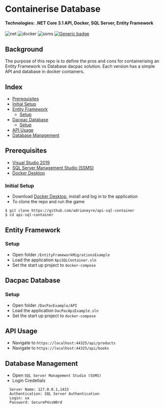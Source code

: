 # Containerise Database</span>
#### Technologies: .NET Core 3.1 API, Docker, SQL Server, Entity Framework

![net](https://img.shields.io/badge/core-v3.1-blue.svg?&logo=.net) ![docker](https://img.shields.io/static/v1?label=docker&message=v2.4.0&color=blue&logo=docker&link=https://www.docker.com/products/docker-desktop) ![ssms](https://img.shields.io/badge/SSMS-v18.6-blue.svg?&logo=visual-studio-code) [![Generic badge](https://img.shields.io/badge/EntityFramework-v3.1.8-blue.svg)](https://shields.io/) 

## Background
The purpose of this repo is to define the pros and cons for containerising an Entity Framework vs Database dacpac solution. Each version has a simple API and database in docker containers.


## Index
* [Prerequisites](#prerequisites)
* [Initial Setup](#initial)
* [Entity Framework](#entity)
  * [Setup](#entitysetup)
* [Dacpac Database](#dacpac)
  * [Setup](#dacpacsetup)
* [API Usage](#api)
* [Database Management](#dbm)

## <a name="prerequisites">Prerequisites</a>
- [Visual Studio 2019](https://visualstudio.microsoft.com/downloads)
- [SQL Server Management Studio (SSMS)](https://docs.microsoft.com/en-us/sql/ssms/download-sql-server-management-studio-ssms)
- [Docker Desktop](https://www.docker.com/products/docker-desktop)

### <a name="initial">Initial Setup</a>
* Download [Docker Desktop](https://www.docker.com/products/docker-desktop), install and log in to the application
* To clone the repo and run the game
```shell
$ git clone https://github.com/adrianeyre/api-sql-container
$ cd api-sql-container
```

## <a name="entity">Entity Framework</a>
### <a name="entitysetup">Setup</a>
- Open folder `/EntityFrameworkMigrationsExample`
- Load the application `ApiSQLContainer.sln`
- Set the start up project to `docker-compose`

## <a name="dacpac">Dacpac Database</a>
### <a name="dacpacsetup">Setup</a>
- Open folder `/DacPacExample/API`
- Load the application `DacPacApiExample.sln`
- Set the start up project to `docker-compose`

## <a name="api">API Usage</a>
- Navigate to `https://localhost:44325/api/products`
- Navigate to `https://localhost:44325/api/books`

## <a name="dbm">Database Management</a>
- Open `SQL Server Management Studio (SSMS)`
- Login Credetials
```
  Server Name: 127.0.0.1,1433
  Authentication: SQL Server Authentication
  Login: sa
  Password: SecureP4ssW0rd
```
